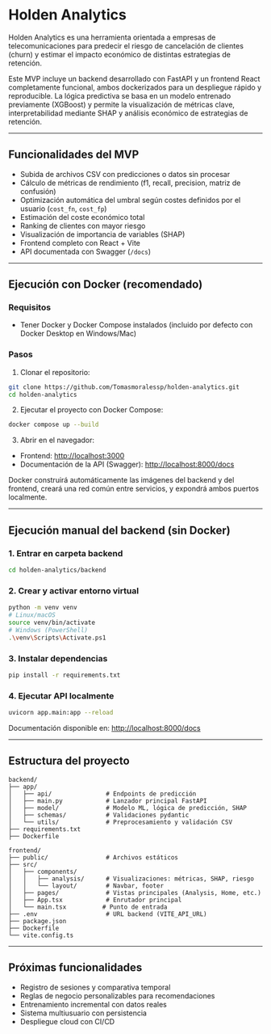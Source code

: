 # Holden Analytics

Holden Analytics es una herramienta orientada a empresas de telecomunicaciones para predecir el riesgo de cancelación de clientes (churn) y estimar el impacto económico de distintas estrategias de retención.

Este MVP incluye un backend desarrollado con FastAPI y un frontend React completamente funcional, ambos dockerizados para un despliegue rápido y reproducible. La lógica predictiva se basa en un modelo entrenado previamente (XGBoost) y permite la visualización de métricas clave, interpretabilidad mediante SHAP y análisis económico de estrategias de retención.

---

## Funcionalidades del MVP

* Subida de archivos CSV con predicciones o datos sin procesar
* Cálculo de métricas de rendimiento (f1, recall, precision, matriz de confusión)
* Optimización automática del umbral según costes definidos por el usuario (`cost_fn`, `cost_fp`)
* Estimación del coste económico total
* Ranking de clientes con mayor riesgo
* Visualización de importancia de variables (SHAP)
* Frontend completo con React + Vite
* API documentada con Swagger (`/docs`)

---

## Ejecución con Docker (recomendado)

### Requisitos

* Tener Docker y Docker Compose instalados (incluido por defecto con Docker Desktop en Windows/Mac)

### Pasos

1. Clonar el repositorio:

```bash
git clone https://github.com/Tomasmoralessp/holden-analytics.git
cd holden-analytics
```

2. Ejecutar el proyecto con Docker Compose:

```bash
docker compose up --build
```

3. Abrir en el navegador:

* Frontend: [http://localhost:3000](http://localhost:3000)
* Documentación de la API (Swagger): [http://localhost:8000/docs](http://localhost:8000/docs)

Docker construirá automáticamente las imágenes del backend y del frontend, creará una red común entre servicios, y expondrá ambos puertos localmente.

---

## Ejecución manual del backend (sin Docker)

### 1. Entrar en carpeta backend

```bash
cd holden-analytics/backend
```

### 2. Crear y activar entorno virtual

```bash
python -m venv venv
# Linux/macOS
source venv/bin/activate
# Windows (PowerShell)
.\venv\Scripts\Activate.ps1
```

### 3. Instalar dependencias

```bash
pip install -r requirements.txt
```

### 4. Ejecutar API localmente

```bash
uvicorn app.main:app --reload
```

Documentación disponible en: [http://localhost:8000/docs](http://localhost:8000/docs)

---

## Estructura del proyecto

```
backend/
├── app/
│   ├── api/               # Endpoints de predicción
│   ├── main.py            # Lanzador principal FastAPI
│   ├── model/             # Modelo ML, lógica de predicción, SHAP
│   ├── schemas/           # Validaciones pydantic
│   └── utils/             # Preprocesamiento y validación CSV
├── requirements.txt
├── Dockerfile

frontend/
├── public/                # Archivos estáticos
├── src/
│   ├── components/
│   │   ├── analysis/      # Visualizaciones: métricas, SHAP, riesgo
│   │   └── layout/        # Navbar, footer
│   ├── pages/             # Vistas principales (Analysis, Home, etc.)
│   ├── App.tsx            # Enrutador principal
│   └── main.tsx          # Punto de entrada
├── .env                   # URL backend (VITE_API_URL)
├── package.json
├── Dockerfile
└── vite.config.ts
```

---

## Próximas funcionalidades

* Registro de sesiones y comparativa temporal
* Reglas de negocio personalizables para recomendaciones
* Entrenamiento incremental con datos reales
* Sistema multiusuario con persistencia
* Despliegue cloud con CI/CD
